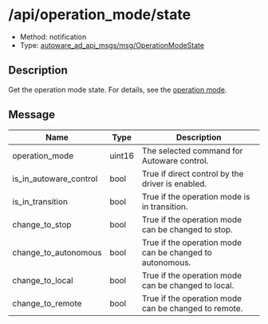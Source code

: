 # /api/operation_mode/state

- Method: notification
- Type: [autoware_ad_api_msgs/msg/OperationModeState](../../../types/autoware_ad_api_msgs/msg/operation_mode_state.md)

## Description

Get the operation mode state. For details, see the [operation mode](./index.md).

## Message

| Name                   | Type   | Description                                              |
| ---------------------- | ------ | -------------------------------------------------------- |
| operation_mode         | uint16 | The selected command for Autoware control.               |
| is_in_autoware_control | bool   | True if direct control by the driver is enabled.         |
| is_in_transition       | bool   | True if the operation mode is in transition.             |
| change_to_stop         | bool   | True if the operation mode can be changed to stop.       |
| change_to_autonomous   | bool   | True if the operation mode can be changed to autonomous. |
| change_to_local        | bool   | True if the operation mode can be changed to local.      |
| change_to_remote       | bool   | True if the operation mode can be changed to remote.     |

